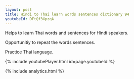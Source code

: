 ```yaml
---
layout: post
title: Hindi to Thai learn words sentences dictionary 94 
youtubeId: DFtQf3XpzqA
---
```

 
 
Helps to learn Thai words and sentences for Hindi speakers.

Opportunitiy to repeat the words sentences. 

Practice Thai language. 
 
{% include youtubePlayer.html id=page.youtubeId %}
 
 
{% include analytics.html %}